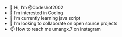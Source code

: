 - 👋 Hi, I’m @Codeshot2002
- 👀 I’m interested in Coding 
- 🌱 I’m currently learning java script 
- 💞️ I’m looking to collaborate on open source projects
- 📫 How to reach me umangx.7 on instagram

<!---
Codeshot2002/Codeshot2002 is a ✨ special ✨ repository because its `README.md` (this file) appears on your GitHub profile.
You can click the Preview link to take a look at your changes.
--->
